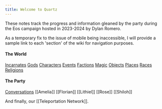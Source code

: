 ```yaml
---
title: Welcome to Quartz
---
```

These notes track the progress and information gleaned by the party during the Eos campaign hosted in 2023-2024 by Dylan Romero.

As a temporary fix to the issue of mobile being inaccessible, I will provide a sample link to each 'section' of the wiki for navigation purposes.

#### The World
[Incarnates](https://eosnotes.pages.dev/The-World/Characters/Incarnates/)
[Gods](https://eosnotes.pages.dev/The-World/Characters/Gods/)
[Characters](https://eosnotes.pages.dev/The-World/Characters/)
[Events](https://eosnotes.pages.dev/The-World/Events/)
[Factions](https://eosnotes.pages.dev/The-World/Factions/)
[Magic](https://eosnotes.pages.dev/The-World/Magic/)
[Objects](https://eosnotes.pages.dev/The-World/Objects/)
[Places](https://eosnotes.pages.dev/The-World/Places/)
[Races](https://eosnotes.pages.dev/The-World/Races/)
[Religions](https://eosnotes.pages.dev/The-World/Religions/)

#### The Party
[Conversations](https://eosnotes.pages.dev/The-Party/Conversations/)
[[Amelia]]
[[Florian]]
[[Lithiel]]
[[Rose]]
[[Shiloh]]

And finally, our [[Teleportation Network]].
